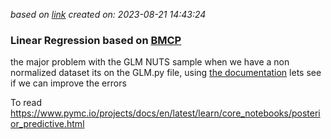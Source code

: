
*based on [link][1]*
*created on: 2023-08-21 14:43:24*
### Linear Regression based on [BMCP][1]

the major problem with the GLM NUTS sample when we have a non normalized dataset its on the GLM.py file, using [the documentation][3] lets see if we can improve the errors 

To read https://www.pymc.io/projects/docs/en/latest/learn/core_notebooks/posterior_predictive.html




[//]: <> (References)
[1]: <https://bayesiancomputationbook.com/markdown/chp_02.html#divm0>
[2]: <https://www.pymc.io/projects/docs/en/stable/learn/core_notebooks/GLM_linear.html>
[3]: <https://www.pymc.io/projects/docs/en/stable/learn/core_notebooks/pymc_overview.html#case-study-1-educational-outcomes-for-hearing-impaired-children>

[//]: <> (Some snippets)
[//]: # (add an image <img src="" style='height:400px;'>)
